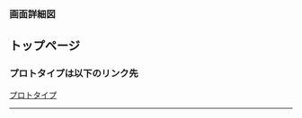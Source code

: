 ### 画面詳細図
## トップページ
### プロトタイプは以下のリンク先
[プロトタイプ](https://www.figma.com/file/fQodKRDGJG1JRTQi2WQf62/Untitled?node-id=1%3A2)
******
